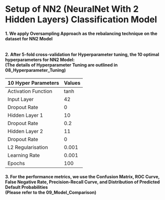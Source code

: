 # Setup of NN2 (NeuralNet With 2 Hidden Layers) Classification Model
#### 1. We apply Oversampling Approach as the rebalancing technique on the dataset for NN2 Model <br><br><br> 2. After 5-fold cross-validation for Hyperparameter tuning, the 10 optimal hyperparameters for NN2 Model: <br> (The details of Hyperparameter Tuning are outlined in 08_Hyperparameter_Tuning)

| 10 Hyper Parameters | Values |
|---------------------|--------|
| Activation Function | tanh   |
| Input Layer         | 42     |
| Dropout Rate        | 0      |
| Hidden Layer 1      | 10     |
| Dropout Rate        | 0.2    |
| Hidden Layer 2      | 11     |
| Dropout Rate        | 0      |
| L2 Regularisation   | 0.001  |
| Learning Rate       | 0.001  |
| Epochs              | 100    |      

#### 3. For the performance metrics, we use the Confusion Matrix, ROC Curve, False Negative Rate, Precision-Recall Curve, and Distribution of Predicted Default Probabilities <br> (Please refer to the 09_Model_Comparison)
